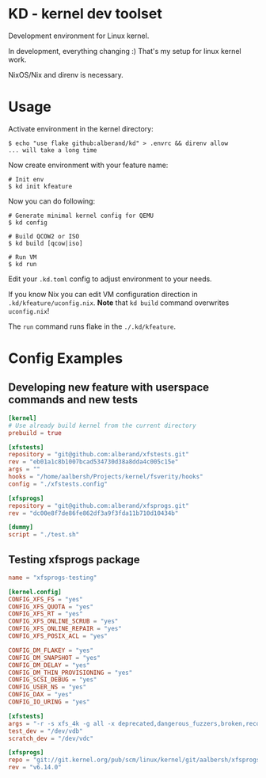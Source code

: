 # KD - kernel dev toolset

Development environment for Linux kernel.

In development, everything changing :) That's my setup for linux kernel work.

NixOS/Nix and direnv is necessary.

# Usage

Activate environment in the kernel directory:

    $ echo "use flake github:alberand/kd" > .envrc && direnv allow
    ... will take a long time

Now create environment with your feature name:

    # Init env
    $ kd init kfeature

Now you can do following:

    # Generate minimal kernel config for QEMU
    $ kd config

    # Build QCOW2 or ISO
    $ kd build [qcow|iso]

    # Run VM
    $ kd run

Edit your `.kd.toml` config to adjust environment to your needs.

If you know Nix you can edit VM configuration direction in
`.kd/kfeature/uconfig.nix`. **Note** that `kd build` command overwrites
`uconfig.nix`!

The `run` command runs flake in the `./.kd/kfeature`.

# Config Examples

## Developing new feature with userspace commands and new tests

```toml
[kernel]
# Use already build kernel from the current directory
prebuild = true

[xfstests]
repository = "git@github.com:alberand/xfstests.git"
rev = "eb01a1c8b1007bcad534730d38a8dda4c005c15e"
args = ""
hooks = "/home/aalbersh/Projects/kernel/fsverity/hooks"
config = "./xfstests.config"

[xfsprogs]
repository = "git@github.com:alberand/xfsprogs.git"
rev = "dc00e8f7de86fe862df3a9f3fda11b710d10434b"

[dummy]
script = "./test.sh"
```

## Testing xfsprogs package

```toml
name = "xfsprogs-testing"

[kernel.config]
CONFIG_XFS_FS = "yes"
CONFIG_XFS_QUOTA = "yes"
CONFIG_XFS_RT = "yes"
CONFIG_XFS_ONLINE_SCRUB = "yes"
CONFIG_XFS_ONLINE_REPAIR = "yes"
CONFIG_XFS_POSIX_ACL = "yes"

CONFIG_DM_FLAKEY = "yes"
CONFIG_DM_SNAPSHOT = "yes"
CONFIG_DM_DELAY = "yes"
CONFIG_DM_THIN_PROVISIONING = "yes"
CONFIG_SCSI_DEBUG = "yes"
CONFIG_USER_NS = "yes"
CONFIG_DAX = "yes"
CONFIG_IO_URING = "yes"

[xfstests]
args = "-r -s xfs_4k -g all -x deprecated,dangerous_fuzzers,broken,recoveryloop"
test_dev = "/dev/vdb"
scratch_dev = "/dev/vdc"

[xfsprogs]
repo = "git://git.kernel.org/pub/scm/linux/kernel/git/aalbersh/xfsprogs-dev.git"
rev = "v6.14.0"
```
